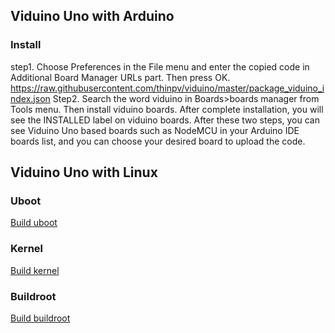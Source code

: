 ## Viduino Uno with Arduino
### Install
step1. Choose Preferences in the File menu and enter the copied code in Additional Board Manager URLs part. Then press OK.
https://raw.githubusercontent.com/thinpv/viduino/master/package_viduino_index.json
Step2. Search the word viduino in Boards>boards manager from Tools menu. Then install viduino boards. After complete installation, you will see the INSTALLED label on viduino boards.
After these two steps, you can see Viduino Uno based boards such as NodeMCU in your Arduino IDE boards list, and you can choose your desired board to upload the code.

## Viduino Uno with Linux
### Uboot
[Build uboot](https://thinpv.github.io/uboot)

### Kernel
[Build kernel](https://thinpv.github.io/kernel)

### Buildroot
[Build buildroot](https://thinpv.github.io/buildroot)
